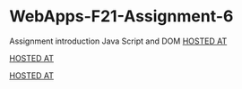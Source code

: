 # WebApps-F21-Assignment-6
Assignment introduction Java Script and DOM
[HOSTED AT](https://github.com/44-563-WebApps-F21/webapps-f21-assignment-6-dhana1701/blob/main/pass.html)

[HOSTED AT](https://github.com/44-563-WebApps-F21/webapps-f21-assignment-6-dhana1701/blob/main/arithmetic.html)

[HOSTED AT](https://github.com/44-563-WebApps-F21/webapps-f21-assignment-6-dhana1701/blob/main/car.html)